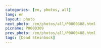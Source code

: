 ```yaml
---
categories: [en, photos, all]
lang: en
layout: photo
next_photo: /en/photos/all/P0000308.html
picname: P0000309
prev_photo: /en/photos/all/P0000408.html
tags: [Dead Steinbock]
---
```

